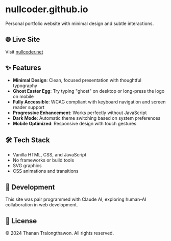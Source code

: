 # nullcoder.github.io

Personal portfolio website with minimal design and subtle interactions.

## 🌐 Live Site

Visit [nullcoder.net](https://nullcoder.net)

## ✨ Features

- **Minimal Design**: Clean, focused presentation with thoughtful typography
- **Ghost Easter Egg**: Try typing "ghost" on desktop or long-press the logo on mobile
- **Fully Accessible**: WCAG compliant with keyboard navigation and screen reader support
- **Progressive Enhancement**: Works perfectly without JavaScript
- **Dark Mode**: Automatic theme switching based on system preferences
- **Mobile Optimized**: Responsive design with touch gestures

## 🛠 Tech Stack

- Vanilla HTML, CSS, and JavaScript
- No frameworks or build tools
- SVG graphics
- CSS animations and transitions

## 🤝 Development

This site was pair programmed with Claude AI, exploring human-AI collaboration in web development.

## 📝 License

© 2024 Thanan Traiongthawon. All rights reserved.
